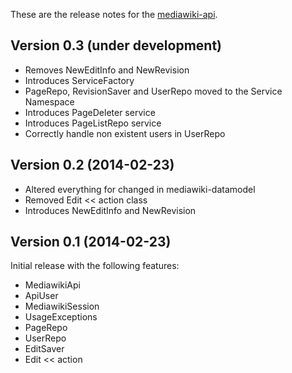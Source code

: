 These are the release notes for the [mediawiki-api](README.md).

## Version 0.3 (under development)

* Removes NewEditInfo and NewRevision
* Introduces ServiceFactory
* PageRepo, RevisionSaver and UserRepo moved to the Service Namespace
* Introduces PageDeleter service
* Introduces PageListRepo service
* Correctly handle non existent users in UserRepo


## Version 0.2 (2014-02-23)

* Altered everything for changed in mediawiki-datamodel
* Removed Edit << action class
* Introduces NewEditInfo and NewRevision


## Version 0.1 (2014-02-23)

Initial release with the following features:

* MediawikiApi
* ApiUser
* MediawikiSession
* UsageExceptions
* PageRepo
* UserRepo
* EditSaver
* Edit << action
